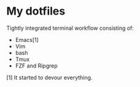 # My dotfiles
Tightly integrated terminal workflow consisting of:
* Emacs[1]
* Vim
* bash
* Tmux
* FZF and Ripgrep

[1] It started to devour everything.

